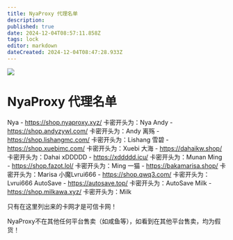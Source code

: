 ```yaml
---
title: NyaProxy 代理名单
description: 
published: true
date: 2024-12-04T08:57:11.858Z
tags: lock
editor: markdown
dateCreated: 2024-12-04T08:47:28.933Z
---
```


![](https://img.shields.io/badge/locked-red?style=for-the-badge)

# NyaProxy 代理名单
Nya - https://shop.nyaproxy.xyz/ 卡密开头为：Nya
Andy - https://shop.andyzywl.com/ 卡密开头为：Andy
离殇 - https://shop.lishangmc.com/ 卡密开头为：Lishang
雪碧 - https://shop.xuebimc.com/ 卡密开头为：Xuebi
大海 - https://dahaikw.shop/ 卡密开头为：Dahai
xDDDDD - https://xddddd.icu/ 卡密开头为：Munan
Ming - https://shop.fazot.lol/ 卡密开头为：Ming
一猫 - https://bakamarisa.shop/ 卡密开头为：Marisa
小魔Lvrui666 - https://shop.qwq3.com/ 卡密开头为：Lvrui666
AutoSave - https://autosave.top/ 卡密开头为：AutoSave
Milk - https://shop.milkawa.xyz/ 卡密开头为：Milk

只有在这里列出来的卡网才是可信卡网！

NyaProxy不在其他任何平台售卖（如咸鱼等），如看到在其他平台售卖，均为假货！